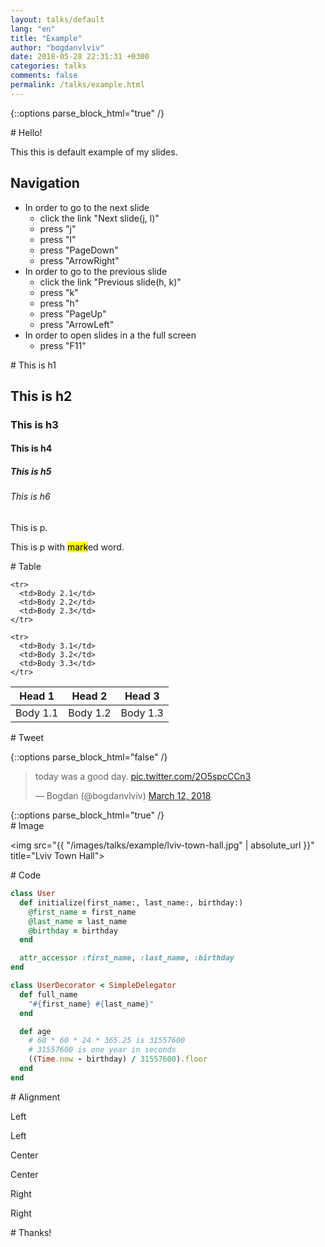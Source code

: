 ```yaml
---
layout: talks/default
lang: "en"
title: "Example"
author: "bogdanvlviv"
date: 2018-05-28 22:31:31 +0300
categories: talks
comments: false
permalink: /talks/example.html
---
```


{::options parse_block_html="true" /}

<div class="talk-slide">
# Hello!

This this is default example of my slides.

## Navigation

- In order to go to the next slide
  - click the link "Next slide(j, l)"
  - press "j"
  - press "l"
  - press "PageDown"
  - press "ArrowRight"
- In order to go to the previous slide
  - click the link "Previous slide(h, k)"
  - press "k"
  - press "h"
  - press "PageUp"
  - press "ArrowLeft"
- In order to open slides in a the full screen
  - press "F11"
</div>

<div class="talk-slide">
# This is h1

## This is h2

### This is h3

#### This is h4

##### This is h5

###### This is h6

This is p.

This is p with <mark>mark</mark>ed word.
</div>

<div class="talk-slide">
# Table

<table>
  <thead>
    <tr>
      <th>Head 1</th>
      <th>Head 2</th>
      <th>Head 3</th>
    </tr>
  </thead>

  <tbody>
    <tr>
      <td>Body 1.1</td>
      <td>Body 1.2</td>
      <td>Body 1.3</td>
    </tr>

    <tr>
      <td>Body 2.1</td>
      <td>Body 2.2</td>
      <td>Body 2.3</td>
    </tr>

    <tr>
      <td>Body 3.1</td>
      <td>Body 3.2</td>
      <td>Body 3.3</td>
    </tr>
  </tbody>
</table>
</div>

<div class="talk-slide">
# Tweet

{::options parse_block_html="false" /}
<blockquote class="twitter-tweet" data-lang="en"><p lang="en" dir="ltr">today was a good day. <a href="https://t.co/2O5spcCCn3">pic.twitter.com/2O5spcCCn3</a></p>&mdash; Bogdan (@bogdanvlviv) <a href="https://twitter.com/bogdanvlviv/status/973236422005141504?ref_src=twsrc%5Etfw">March 12, 2018</a></blockquote>
{::options parse_block_html="true" /}
</div>

<div class="talk-slide">
# Image

<img src="{{ "/images/talks/example/lviv-town-hall.jpg" | absolute_url }}" title="Lviv Town Hall">
</div>

<div class="talk-slide">
# Code

```ruby
class User
  def initialize(first_name:, last_name:, birthday:)
    @first_name = first_name
    @last_name = last_name
    @birthday = birthday
  end

  attr_accessor :first_name, :last_name, :birthday
end
```

```ruby
class UserDecorator < SimpleDelegator
  def full_name
    "#{first_name} #{last_name}"
  end

  def age
    # 60 * 60 * 24 * 365.25 is 31557600
    # 31557600 is one year in seconds
    ((Time.now - birthday) / 31557600).floor
  end
end
```
</div>

<div class="talk-slide">
# Alignment

Left

Left

<div class="talk-slide-center">
  Center

  Center
</div>

<div class="talk-slide-right">
  Right

  Right
</div>
</div>

<div class="talk-slide">
# Thanks!
</div>
